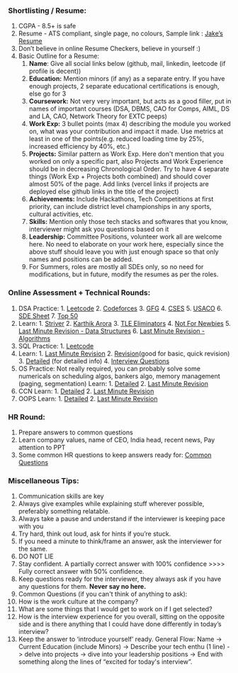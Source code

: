 ### Shortlisting / Resume:
1. CGPA - 8.5+ is safe
2. Resume - ATS compliant, single page, no colours, Sample link : [Jake’s Resume](https://www.overleaf.com/latex/templates/jakes-resume-anonymous/cstpnrbkhndn)
3. Don’t believe in online Resume Checkers, believe in yourself :)
4. Basic Outline for a Resume:
	1. **Name**: Give all social links below (github, mail, linkedin, leetcode (if profile is decent))
	2. **Education:** Mention minors (if any) as a separate entry. If you have enough projects, 2 separate educational certifications is enough, else go for 3
	3. **Coursework:**  Not very very important, but acts as a good filler, put in names of important courses (DSA, DBMS, CAO for Comps, AIML, DS and LA, CAO, Network Theory for EXTC peeps)
	4. **Work Exp:**  3 bullet points (max 4) describing the module you worked on, what was your contribution and impact it made. Use metrics at least in one of the points(e.g. reduced loading time by 25%, increased efficiency by 40%, etc.)
	5. **Projects:**  Similar pattern as Work Exp. Here don't mention that you worked on only a specific part, also Projects and Work Experience should be in decreasing Chronological Order. Try to have 4 separate things (Work Exp + Projects both combined) and should cover almost 50% of the page. Add links (vercel links if projects are deployed else github links in the title of the project)
	6. **Achievements:**  Include Hackathons, Tech Competitions at first priority, can include district level championships in any sports, cultural activities, etc.
	7. **Skills:**  Mention only those tech stacks and softwares that you know, interviewer might ask you questions based on it
	8. **Leadership:**  Committee Positions, volunteer work all are welcome here. No need to elaborate on your work here, especially since the above stuff should leave you with just enough space so that only names and positions can be added.
	9. For Summers, roles are mostly all SDEs only, so no need for modifications, but in future, modify the resumes as per the roles.

### Online Assessment + Technical Rounds:
1. DSA Practice:
		1. [Leetcode](https://leetcode.com/)
		2. [Codeforces](https://codeforces.com/)
		3. [GFG](https://www.geeksforgeeks.org/)
		4. [CSES](https://cses.fi/problemset)
		5. [USACO](https://usaco.guide/)
		6. [SDE Sheet](https://takeuforward.org/interviews/strivers-sde-sheet-top-coding-interview-problems/)
		7. [Top 50](https://www.geeksforgeeks.org/explore?page=1&sprint=50746f92a895c22a50504ac0c1fb9c84&sortBy=submissions&sprint_name=Top%2050%20Array%20Problems)
2. Learn:
		1. [Striver](https://www.youtube.com/@takeUforward)
		2. [Karthik Arora](https://www.youtube.com/@AlgosWithKartik)
		3. [TLE Eliminators](https://www.youtube.com/@TLE_Eliminators)
		4. [Not For Newbies](https://docs.google.com/spreadsheets/d/18rl3crCqSSvqnBcieMKKVwNEyE4kTKtF75OBcx3KXJA/edit?pli=1&gid=0#gid=0)
		5. [Last Minute Revision - Data Structures](https://www.geeksforgeeks.org/lmns-data-structures/)
		6. [Last Minute Revision - Algorithms](https://www.geeksforgeeks.org/lmns-algorithms-gq/)
3. SQL Practice:
		1. [Leetcode](https://leetcode.com/)
4. Learn:
		1. [Last Minute Revision](https://www.geeksforgeeks.org/last-minute-notes-dbms/) 
		2. [Revision](https://www.w3schools.com/sql/)(good for basic, quick revision)
		3. [Detailed](https://www.youtube.com/watch?v=323H_mOOWQ4&list=PLxCzCOWd7aiHqU4HKL7-SITyuSIcD93id) (for detailed info)
		4. [Interview Questions](https://www.youtube.com/watch?v=-WEpWH1NHGU)
5. OS Practice: Not really required, you can probably solve some numericals on scheduling algos, bankers algo, memory management (paging, segmentation)
	Learn:
		1. [Detailed](https://www.youtube.com/watch?v=bkSWJJZNgf8&list=PLc5rXIqickU2_VgSS5fwa0Di4V7vsaOlr)
		2. [Last Minute Revision](https://www.geeksforgeeks.org/last-minute-notes-operating-systems/)
6. CCN Learn:
		1. [Detailed](https://www.youtube.com/watch?v=JFF2vJaN0Cw&list=PLxCzCOWd7aiGFBD2-2joCpWOLUrDLvVV_)
		2. [Last Minute Revision](https://www.geeksforgeeks.org/last-minute-notes-computer-network/)
7. OOPS Learn:
		1. [Detailed](https://www.youtube.com/watch?v=nGJTWaaFdjc&list=PLISTUNloqsz0z9JJJke7g7PxRLvy6How9)
		2. [Last Minute Revision](https://medium.com/@kushal.rajput/object-oriented-programming-last-minute-revision-91acf222e8d6)

### HR Round:
1. Prepare answers to common questions
2. Learn company values, name of CEO, India head, recent news, Pay attention to PPT
3. Some common HR questions to keep answers ready for: [Common Questions](https://www.indiabix.com/hr-interview/questions-and-answers/)

### Miscellaneous Tips:
1. Communication skills are key
2. Always give examples while explaining stuff wherever possible, preferably something relatable.
3. Always take a pause and understand if the interviewer is keeping pace with you
4. Try hard, think out loud, ask for hints if you’re stuck.
5. If you need a minute to think/frame an answer, ask the interviewer for the same.
6. DO NOT LIE
7. Stay confident. A partially correct answer with 100% confidence >>>> Fully correct answer with 50% confidence.
8. Keep questions ready for the interviewer, they always ask if you have any questions for them. **Never say no here.**
9. Common Questions (if you can't think of anything to ask):
10. How is the work culture at the company?
11. What are some things that I would get to work on if I get selected?
12. How is the interview experience for you overall, sitting on the opposite side and is there anything that I could have done differently in today’s interview?
13. Keep the answer to ‘introduce yourself’ ready. General Flow: Name -> Current Education (include Minors) -> Describe your tech enthu (1 line) -> delve into projects -> dive into your leadership positions -> End with something along the lines of “excited for today's interview”.

